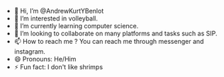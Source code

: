 - 👋 Hi, I’m @AndrewKurtYBenlot
- 👀 I’m interested in volleyball.
- 🌱 I’m currently learning computer science.
- 💞️ I’m looking to collaborate on many platforms and tasks such as SIP.
- 📫 How to reach me ? You can reach me through messenger and instagram.
- 😄 Pronouns: He/Him
- ⚡ Fun fact: I don't like shrimps

<!---
AndrewKurtYBenlot/AndrewKurtYBenlot is a ✨ special ✨ repository because its `README.md` (this file) appears on your GitHub profile.
You can click the Preview link to take a look at your changes.
--->
